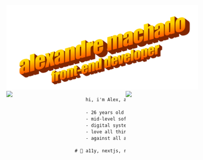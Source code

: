 <img src="wordart.png" alt="Imagem de apresentação do Alexandre Machado - Desenvolvedor front-end" width="1200">

<img src="https://media4.giphy.com/media/3o6fJ5z2bgCLBshZUA/giphy.gif?cid=ecf05e47a7egtppt2wmudbnlehnl9id7zakwbn53jg2w246r&rid=giphy.gif" align="left" width="180"/>

<img src="https://i.pinimg.com/originals/8f/f4/f3/8ff4f30b9e621b8879cf6eb0f6f4d519.gif" align="right" width="190"/>

```diff
    hi, i'm Alex, a front-end developer from Brazil.

    - 26 years old
    - mid-level software engineer @ floqast via fullstack labs
    - digital systems & media degree @ UFC
    - love all things pixel & retro
    - against all authority except for my mommy

# 📖 a11y, nextjs, react native

```
